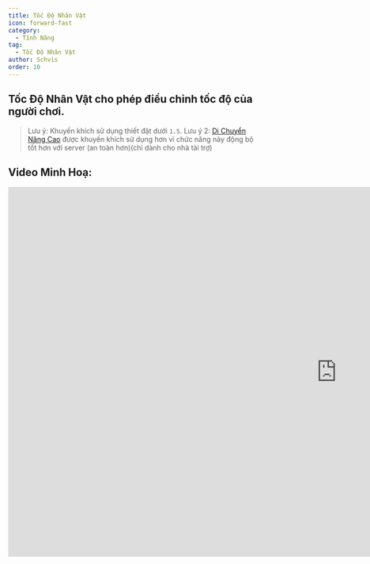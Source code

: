 ```yaml
---
title: Tốc Độ Nhân Vật
icon: forward-fast
category:
  - Tính Năng
tag:
  - Tốc Độ Nhân Vật
author: Schvis
order: 10
---
```


## Tốc Độ Nhân Vật cho phép điều chỉnh tốc độ của người chơi.

> Lưu ý: Khuyến khích sử dụng thiết đặt dưới `1.5`.
> Lưu ý 2: [Di Chuyển Nâng Cao](extra-movements.md) được khuyến khích sử dụng hơn vì chức năng này động bộ tốt hơn với server (an toàn hơn)(chỉ dành cho nhà tài trợ)

## Video Minh Hoạ:

<div class="iframe-container"><iframe width="1328" height="747" src="https://www.youtube.com/embed/HCxmOUMFRs8?list=PL5eI1Tb64p56g27qfYk7VuFTz4FK6YrKa" title="Korepi - Player Speed" frameborder="0" allow="accelerometer; autoplay; clipboard-write; encrypted-media; gyroscope; picture-in-picture; web-share" referrerpolicy="strict-origin-when-cross-origin" allowfullscreen></iframe></div>
